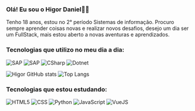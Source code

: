 ### Olá! Eu sou o Higor Daniel👋🏾

Tenho 18 anos, estou no 2° período Sistemas de informação.
Procuro sempre aprender coisas novas e realizar novos desafios, desejo um dia ser um FullStack, mais estou aberto a novas aventuras e aprendizados.

### Tecnologias que utilizo no meu dia a dia:

<div style="display: inline_block">
    <img alingn="center" alt="SAP" src="https://img.shields.io/badge/SAP-0FAAFF?style=for-the-badge&logo=sap&logoColor=white">
    <img alingn="SqlServer" alt="SAP" src="https://img.shields.io/badge/Microsoft_SQL_Server-CC2927?style=for-the-badge&logo=microsoft-sql-server&logoColor=white">
    <img alingn="center" alt="CSharp" src="https://img.shields.io/badge/C%23-239120?style=for-the-badge&logo=c-sharp&logoColor=white">
    <img alingn="center" alt="Dotnet" src="https://img.shields.io/badge/.NET-5C2D91?style=for-the-badge&logo=.net&logoColor=white">
</div>

![Higor GitHub stats](https://github-readme-stats.vercel.app/api?username=HigorDanielMR&show_icons=true&theme=dark)
![Top Langs](https://github-readme-stats.vercel.app/api/top-langs/?username=HigorDanielMR&layout=compact&theme=dark)

### Tecnologias que estou estudando:

![HTML5](https://img.shields.io/badge/HTML5-E34F26?style=for-the-badge&logo=html5&logoColor=white)
![CSS](https://img.shields.io/badge/CSS-239120?&style=for-the-badge&logo=css3&logoColor=white)
![Python](https://img.shields.io/badge/Python-14354C?style=for-the-badge&logo=python&logoColor=white)
![JavaScript](https://img.shields.io/badge/JavaScript-323330?style=for-the-badge&logo=javascript&logoColor=F7DF1E)
![VueJS](https://img.shields.io/badge/Vue.js-35495E?style=for-the-badge&logo=vue.js&logoColor=4FC08D)


